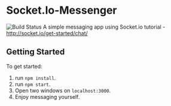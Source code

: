 # Socket.Io-Messenger
![Build Status](https://travis-ci.org/AlexTraher/Socket.Io-Messenger.svg?branch=master)
A simple messaging app using Socket.io tutorial - http://socket.io/get-started/chat/

## Getting Started
To get started:
  1. run `npm install`.
  2. run `npm start`.
  3. Open two windows on `localhost:3000`.
  4. Enjoy messaging yourself.

  
